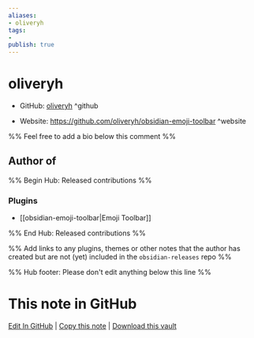```yaml
---
aliases:
- oliveryh
tags:
- 
publish: true
---
```


# oliveryh

- GitHub: [oliveryh](https://github.com/oliveryh/) ^github
<!-- - Discord: `@` ^discord-->
- Website: <https://github.com/oliveryh/obsidian-emoji-toolbar> ^website
<!-- - [[Publish sites|Publish site]]: ^publish-->

%% Feel free to add a bio below this comment %%


## Author of

%% Begin Hub: Released contributions %%
### Plugins
- [[obsidian-emoji-toolbar|Emoji Toolbar]]

%% End Hub: Released contributions %%

%% Add links to any plugins, themes or other notes that the author has created but are not (yet) included in the `obsidian-releases` repo %%

<!--
### Unlisted plugins

- 
-->

<!--
### Others

- 
-->

<!--
## Sponsor this author

- [[GitHub sponsors]]: [Sponsor @oliveryh on GitHub Sponsors](https://github.com/sponsors/oliveryh) ^github-sponsor
- [[Buy me a coffee]]: ^buy-me-a-coffee
- [[PayPal]]: ^paypal
- [[Patreon]]: ^patreon

-->

<!--
## Follow this author

- [[YouTube Channels|On YouTube]]: ^youtube
- Twitter: ^twitter
- ...
-->

%% Hub footer: Please don't edit anything below this line %%

# This note in GitHub

<span class="git-footer">[Edit In GitHub](https://github.dev/obsidian-community/obsidian-hub/blob/main/01%20-%20Community/People/oliveryh.md "git-hub-edit-note") | [Copy this note](https://raw.githubusercontent.com/obsidian-community/obsidian-hub/main/01%20-%20Community/People/oliveryh.md "git-hub-copy-note") | [Download this vault](https://github.com/obsidian-community/obsidian-hub/archive/refs/heads/main.zip "git-hub-download-vault") </span>